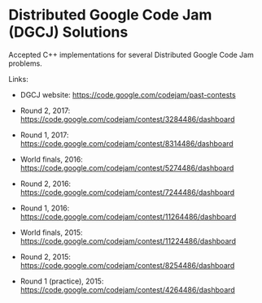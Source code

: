 # Distributed Google Code Jam (DGCJ) Solutions

Accepted C++ implementations for several Distributed Google Code Jam problems.

Links:
* DGCJ website: https://code.google.com/codejam/past-contests

* Round 2, 2017: https://code.google.com/codejam/contest/3284486/dashboard
* Round 1, 2017: https://code.google.com/codejam/contest/8314486/dashboard

* World finals, 2016: https://code.google.com/codejam/contest/5274486/dashboard
* Round 2, 2016: https://code.google.com/codejam/contest/7244486/dashboard
* Round 1, 2016: https://code.google.com/codejam/contest/11264486/dashboard

* World finals, 2015: https://code.google.com/codejam/contest/11224486/dashboard
* Round 2, 2015: https://code.google.com/codejam/contest/8254486/dashboard
* Round 1 (practice), 2015: https://code.google.com/codejam/contest/4264486/dashboard 
